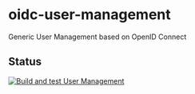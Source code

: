 # oidc-user-management
Generic User Management based on OpenID Connect

## Status
[![Build and test User Management](https://github.com/ips-ag/oidc-user-management/actions/workflows/ci.yml/badge.svg)](https://github.com/ips-ag/oidc-user-management/actions/workflows/ci.yml)